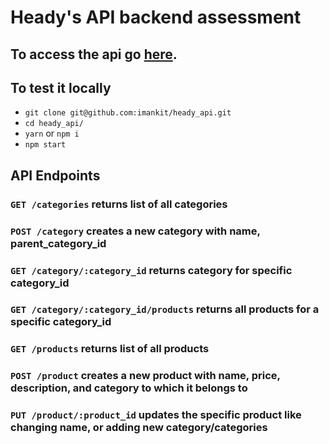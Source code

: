 # Heady's API backend assessment
## To access the api go [here](https://heady-backend-test.herokuapp.com/).

## To test it locally
- `git clone git@github.com:imankit/heady_api.git`
- `cd heady_api/`
- `yarn` or `npm i`
- `npm start`

## API Endpoints

### `GET /categories` returns list of all categories

### `POST /category` creates a new category with name, parent_category_id 

### `GET /category/:category_id` returns category for specific category_id 

### `GET /category/:category_id/products` returns all products for a specific category_id


### `GET /products` returns list of all products

### `POST /product` creates a new product with name, price, description, and category to which it belongs to

### `PUT /product/:product_id` updates the specific product like changing name, or adding new category/categories





